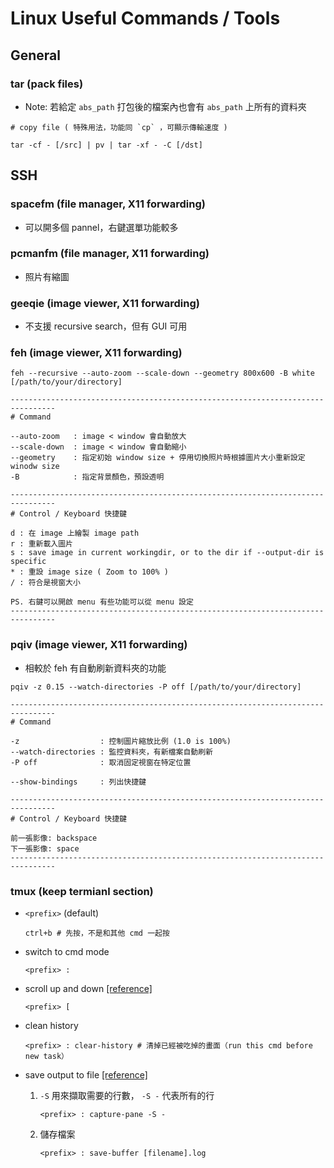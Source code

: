 # Linux Useful Commands / Tools

## General

### tar (pack files)

- Note: 若給定 `abs_path` 打包後的檔案內也會有 `abs_path` 上所有的資料夾

```shell
# copy file ( 特殊用法，功能同 `cp` ，可顯示傳輸速度 )

tar -cf - [/src] | pv | tar -xf - -C [/dst]
```

## SSH

### spacefm (file manager, X11 forwarding)

- 可以開多個 pannel，右鍵選單功能較多

### pcmanfm (file manager, X11 forwarding)

- 照片有縮圖

### geeqie (image viewer, X11 forwarding)

- 不支援 recursive search，但有 GUI 可用

### feh (image viewer, X11 forwarding)

```shell
feh --recursive --auto-zoom --scale-down --geometry 800x600 -B white [/path/to/your/directory]
```

```text
--------------------------------------------------------------------------------
# Command

--auto-zoom   : image < window 會自動放大
--scale-down  : image < window 會自動縮小
--geometry    : 指定初始 window size + 停用切換照片時根據圖片大小重新設定 winodw size
-B            : 指定背景顏色，預設透明

--------------------------------------------------------------------------------
# Control / Keyboard 快捷鍵

d : 在 image 上繪製 image path
r : 重新載入圖片
s : save image in current workingdir, or to the dir if --output-dir is specific
* : 重設 image size ( Zoom to 100% )
/ : 符合是視窗大小

PS. 右鍵可以開啟 menu 有些功能可以從 menu 設定
--------------------------------------------------------------------------------
```

### pqiv (image viewer, X11 forwarding)

- 相較於 feh 有自動刷新資料夾的功能

```shell
pqiv -z 0.15 --watch-directories -P off [/path/to/your/directory]
```

``` text
--------------------------------------------------------------------------------
# Command

-z                  : 控制圖片縮放比例 (1.0 is 100%)
--watch-directories : 監控資料夾，有新檔案自動刷新
-P off              : 取消固定視窗在特定位置

--show-bindings     : 列出快捷鍵

--------------------------------------------------------------------------------
# Control / Keyboard 快捷鍵

前一張影像: backspace
下一張影像: space
--------------------------------------------------------------------------------
```

### tmux (keep termianl section)

- `<prefix>` (default)

    ```shell
    ctrl+b # 先按，不是和其他 cmd 一起按
    ```

- switch to cmd mode

    ```shell
    <prefix> :
    ```

- scroll up and down [[reference]](https://appuals.com/stuck-in-tmux-scroll-up/#:~:text=You%20can%20scroll%20up%20and%20down%20in%20Tmux,page%20down%2C%20etc.%20to%20navigate%20the%20Tmux%20interface.)

    ```shell
    <prefix> [
    ```

- clean history

    ```shell
    <prefix> : clear-history # 清掉已經被吃掉的畫面（run this cmd before new task）
    ```

- save output to file [[reference]](https://unix.stackexchange.com/questions/26548/write-all-tmux-scrollback-to-a-file)

    1. `-S` 用來擷取需要的行數， `-S -` 代表所有的行

        ```shell
        <prefix> : capture-pane -S -
        ```

    2. 儲存檔案

        ```shell
        <prefix> : save-buffer [filename].log
        ```
